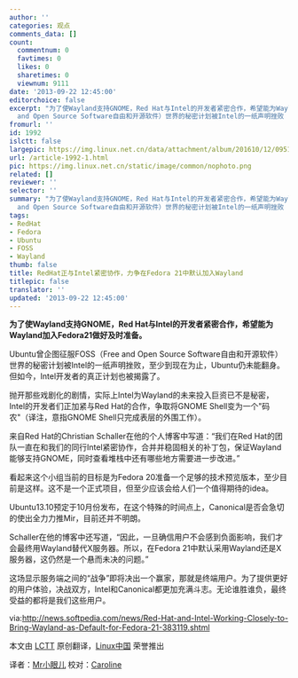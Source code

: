 ```yaml
---
author: ''
categories: 观点
comments_data: []
count:
  commentnum: 0
  favtimes: 0
  likes: 0
  sharetimes: 0
  viewnum: 9111
date: '2013-09-22 12:45:00'
editorchoice: false
excerpt: "为了使Wayland支持GNOME，Red Hat与Intel的开发者紧密合作，希望能为Wayland加入Fedora21做好及时准备。\r\nUbuntu曾企图征服FOSS（Free
  and Open Source Software自由和开源软件）世界的秘密计划被Intel的一纸声明挫败 ..."
fromurl: ''
id: 1992
islctt: false
largepic: https://img.linux.net.cn/data/attachment/album/201610/12/095124vr9cmdgilii8rrwr.png
url: /article-1992-1.html
pic: https://img.linux.net.cn/static/image/common/nophoto.png
related: []
reviewer: ''
selector: ''
summary: "为了使Wayland支持GNOME，Red Hat与Intel的开发者紧密合作，希望能为Wayland加入Fedora21做好及时准备。\r\nUbuntu曾企图征服FOSS（Free
  and Open Source Software自由和开源软件）世界的秘密计划被Intel的一纸声明挫败 ..."
tags:
- RedHat
- Fedora
- Ubuntu
- FOSS
- Wayland
thumb: false
title: RedHat正与Intel紧密协作，力争在Fedora 21中默认加入Wayland
titlepic: false
translator: ''
updated: '2013-09-22 12:45:00'
---
```


**为了使Wayland支持GNOME，Red Hat与Intel的开发者紧密合作，希望能为Wayland加入Fedora21做好及时准备。**


Ubuntu曾企图征服FOSS（Free and Open Source Software自由和开源软件）世界的秘密计划被Intel的一纸声明挫败，至少到现在为止，Ubuntu仍未能翻身。但如今，Intel开发者的真正计划也被揭露了。


抛开那些戏剧化的剧情，实际上Intel为Wayland的未来投入巨资已不是秘密，Intel的开发者们正加紧与Red Hat的合作，争取将GNOME Shell变为一个"码农"（译注，意指GNOME Shell只完成表层的外围工作）。


来自Red Hat的Christian Schaller在他的个人博客中写道：“我们在Red Hat的团队一直在和我们的同行Intel紧密协作，合并并稳固相关的补丁包，保证Wayland能够支持GNOME，同时查看堆栈中还有哪些地方需要进一步改进。”


看起来这个小组当前的目标是为Fedora 20准备一个足够的技术预览版本，至少目前是这样。这不是一个正式项目，但至少应该会给人们一个值得期待的idea。


Ubuntu13.10预定于10月份发布，在这个特殊的时间点上，Canonical是否会急切的使出全力力推Mir，目前还并不明朗。


Schaller在他的博客中还写道，“因此，一旦确信用户不会感到负面影响，我们才会最终用Wayland替代X服务器。所以，在Fedora 21中默认采用Wayland还是X服务器，这仍然是一个悬而未决的问题。”


这场显示服务端之间的“战争”即将决出一个赢家，那就是终端用户。为了提供更好的用户体验，决战双方，Intel和Canonical都更加充满斗志。无论谁胜谁负，最终受益的都将是我们这些用户。


 


via:<http://news.softpedia.com/news/Red-Hat-and-Intel-Working-Closely-to-Bring-Wayland-as-Default-for-Fedora-21-383119.shtml>


本文由 [LCTT](https://github.com/LCTT/TranslateProject) 原创翻译，[Linux中国](http://linux.cn/portal.php) 荣誉推出


译者：[Mr小眼儿](http://linux.cn/space/14801) 校对：[Caroline](http://linux.cn/space/14763)